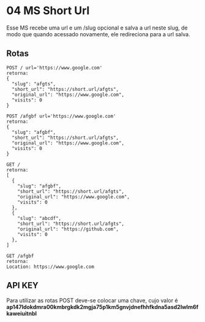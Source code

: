 # 04 MS Short Url

Esse MS recebe uma url e um /slug opcional e salva a url neste slug, de modo que quando acessado novamente,
ele redireciona para a url salva.

## Rotas

```
POST / url='https://www.google.com'
retorna:
{
  "slug": "afgts",
  "short_url": "https://short.url/afgts",
  "original_url": "https://www.google.com",
  "visits": 0
}

POST /afgbf url='https://www.google.com'
retorna:
{
  "slug": "afgbf",
  "short_url": "https://short.url/afgts",
  "original_url": "https://www.google.com",
  "visits": 0
}

GET /
retorna:
[
  {
    "slug": "afgbf",
    "short_url": "https://short.url/afgts",
    "original_url": "https://www.google.com",
    "visits": 0
  },
  {
    "slug": "abcdf",
    "short_url": "https://short.url/afgts",
    "original_url": "https://github.com",
    "visits": 0
  },
]

GET /afgbf
retorna:
Location: https://www.google.com
```

## API KEY
Para utilizar as rotas POST deve-se colocar uma chave, cujo valor é **ap147ldokdmra00kmbrgkdk2mgja75p1km5gnvjdnefhhfkdna5asd2lwlm6fkaweiuitnbl**